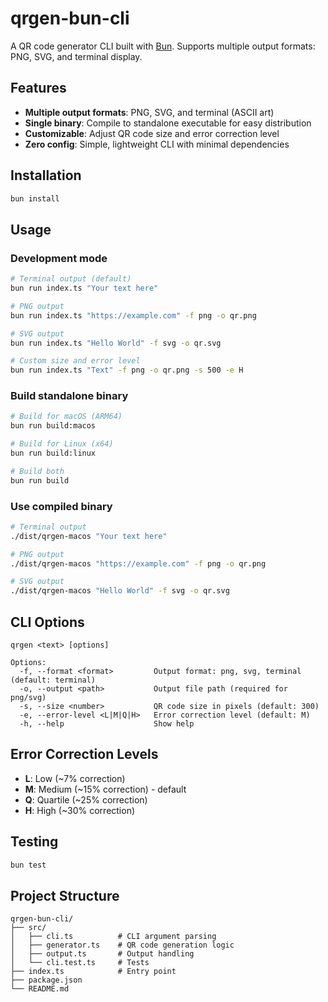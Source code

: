 # qrgen-bun-cli

A QR code generator CLI built with [Bun](https://bun.com). Supports multiple output formats: PNG, SVG, and terminal display.

## Features

- **Multiple output formats**: PNG, SVG, and terminal (ASCII art)
- **Single binary**: Compile to standalone executable for easy distribution
- **Customizable**: Adjust QR code size and error correction level
- **Zero config**: Simple, lightweight CLI with minimal dependencies

## Installation

```bash
bun install
```

## Usage

### Development mode

```bash
# Terminal output (default)
bun run index.ts "Your text here"

# PNG output
bun run index.ts "https://example.com" -f png -o qr.png

# SVG output
bun run index.ts "Hello World" -f svg -o qr.svg

# Custom size and error level
bun run index.ts "Text" -f png -o qr.png -s 500 -e H
```

### Build standalone binary

```bash
# Build for macOS (ARM64)
bun run build:macos

# Build for Linux (x64)
bun run build:linux

# Build both
bun run build
```

### Use compiled binary

```bash
# Terminal output
./dist/qrgen-macos "Your text here"

# PNG output
./dist/qrgen-macos "https://example.com" -f png -o qr.png

# SVG output
./dist/qrgen-macos "Hello World" -f svg -o qr.svg
```

## CLI Options

```
qrgen <text> [options]

Options:
  -f, --format <format>         Output format: png, svg, terminal (default: terminal)
  -o, --output <path>           Output file path (required for png/svg)
  -s, --size <number>           QR code size in pixels (default: 300)
  -e, --error-level <L|M|Q|H>   Error correction level (default: M)
  -h, --help                    Show help
```

## Error Correction Levels

- **L**: Low (~7% correction)
- **M**: Medium (~15% correction) - default
- **Q**: Quartile (~25% correction)
- **H**: High (~30% correction)

## Testing

```bash
bun test
```

## Project Structure

```
qrgen-bun-cli/
├── src/
│   ├── cli.ts          # CLI argument parsing
│   ├── generator.ts    # QR code generation logic
│   ├── output.ts       # Output handling
│   └── cli.test.ts     # Tests
├── index.ts            # Entry point
├── package.json
└── README.md
```
